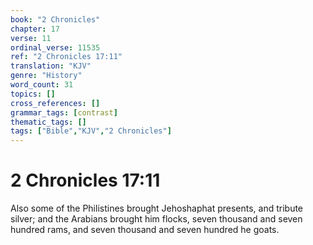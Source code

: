 ```yaml
---
book: "2 Chronicles"
chapter: 17
verse: 11
ordinal_verse: 11535
ref: "2 Chronicles 17:11"
translation: "KJV"
genre: "History"
word_count: 31
topics: []
cross_references: []
grammar_tags: [contrast]
thematic_tags: []
tags: ["Bible","KJV","2 Chronicles"]
---
```


# 2 Chronicles 17:11

Also some of the Philistines brought Jehoshaphat presents, and tribute silver; and the Arabians brought him flocks, seven thousand and seven hundred rams, and seven thousand and seven hundred he goats.

